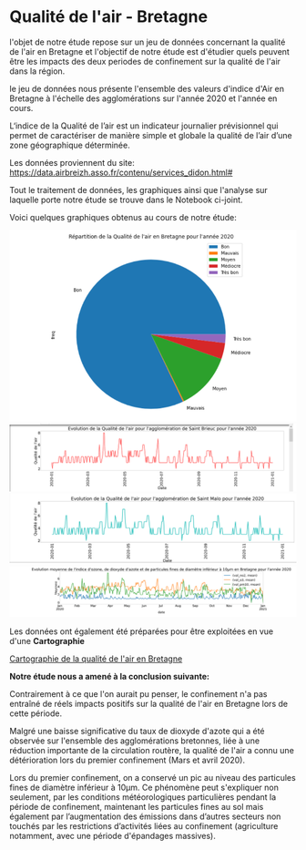 # Qualité de l'air - Bretagne

l'objet de notre étude repose sur un jeu de données concernant la qualité de l'air en Bretagne et l'objectif de notre étude est d'étudier quels peuvent être les impacts des deux periodes
de confinement sur la qualité de l'air dans la région.

le jeu de données nous présente l'ensemble des valeurs d'indice d'Air en Bretagne à l'échelle des agglomérations sur l'année 2020 et l'année en cours.

L‘indice de la Qualité de l’air est un indicateur journalier prévisionnel qui permet de caractériser de manière simple et globale la qualité de l’air d’une zone géographique déterminée.

Les données proviennent du site: https://data.airbreizh.asso.fr/contenu/services_didon.html#

Tout le traitement de données, les graphiques ainsi que l'analyse sur laquelle porte notre étude se trouve dans le Notebook ci-joint.

Voici quelques graphiques obtenus au cours de notre étude:

![Répartitition de la qualité de l'air en Bretagne pour 2020](https://github.com/celine29730/Qualit-de-l-air---Bretagne/blob/main/Image1.png)
![Qualité de l'air de Saint Brieuc](https://github.com/celine29730/Qualit-de-l-air---Bretagne/blob/main/image2.png)
![Qualité de l'air Saint Malo](https://github.com/celine29730/Qualit-de-l-air---Bretagne/blob/main/image3.png)
![Evolution des indicateurs](https://github.com/celine29730/Qualit-de-l-air---Bretagne/blob/main/image4.png)

Les données ont également été préparées pour être exploitées en vue d'une **Cartographie**

[Cartographie de la qualité de l'air en Bretagne](https://github.com/celine29730/Qualit-de-l-air---Bretagne/blob/main/image5.png)

**Notre étude nous a amené à la conclusion suivante:**

Contrairement à ce que l'on aurait pu penser, le confinement n'a pas entraîné de réels impacts positifs sur la qualité de l'air en Bretagne lors de cette période.

Malgré une baisse significative du taux de dioxyde d'azote qui a été observée sur l'ensemble des agglomérations bretonnes, liée à une réduction importante de la circulation routère, la qualité de l'air a connu une détérioration lors du premier confinement (Mars et avril 2020).

Lors du premier confinement, on a conservé un pic au niveau des particules fines de diamètre inférieur à 10µm. Ce phénomène peut s'expliquer non seulement, par les conditions météorologiques particulières pendant la période de confinement, maintenant les particules fines au sol mais également par l’augmentation des émissions dans d’autres secteurs non touchés par les restrictions d’activités liées au confinement (agriculture notamment, avec une période d'épandages massives).


